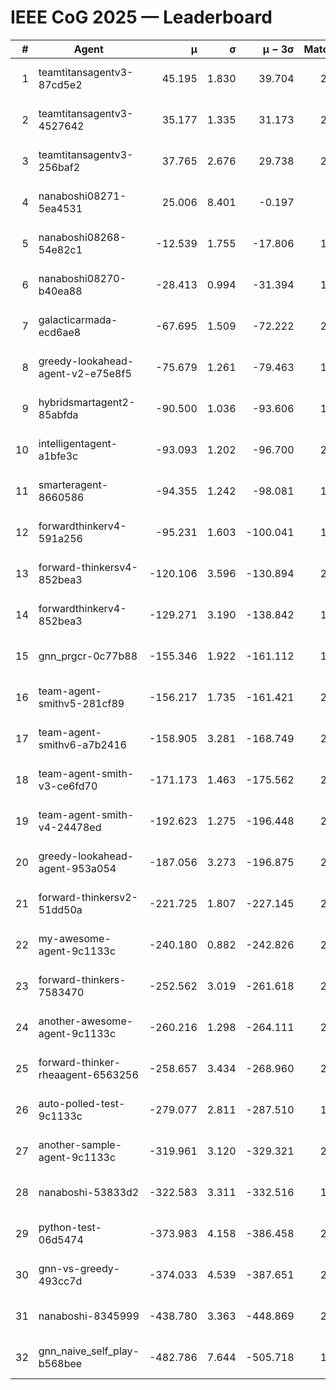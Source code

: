 # IEEE CoG 2025 — Leaderboard

| # | Agent | μ | σ | μ − 3σ | Matches | Updated |
|---:|---|---:|---:|---:|---:|---|
| 1 | teamtitansagentv3-87cd5e2 | 45.195 | 1.830 | 39.704 | 2280 | 2025-08-27 13:43 |
| 2 | teamtitansagentv3-4527642 | 35.177 | 1.335 | 31.173 | 2140 | 2025-08-27 13:43 |
| 3 | teamtitansagentv3-256baf2 | 37.765 | 2.676 | 29.738 | 2140 | 2025-08-27 13:43 |
| 4 | nanaboshi08271-5ea4531 | 25.006 | 8.401 | -0.197 | 520 | 2025-08-27 13:43 |
| 5 | nanaboshi08268-54e82c1 | -12.539 | 1.755 | -17.806 | 1878 | 2025-08-27 13:43 |
| 6 | nanaboshi08270-b40ea88 | -28.413 | 0.994 | -31.394 | 1118 | 2025-08-27 13:43 |
| 7 | galacticarmada-ecd6ae8 | -67.695 | 1.509 | -72.222 | 2000 | 2025-08-27 13:43 |
| 8 | greedy-lookahead-agent-v2-e75e8f5 | -75.679 | 1.261 | -79.463 | 1918 | 2025-08-27 13:43 |
| 9 | hybridsmartagent2-85abfda | -90.500 | 1.036 | -93.606 | 1790 | 2025-08-27 13:43 |
| 10 | intelligentagent-a1bfe3c | -93.093 | 1.202 | -96.700 | 2048 | 2025-08-27 13:43 |
| 11 | smarteragent-8660586 | -94.355 | 1.242 | -98.081 | 1804 | 2025-08-27 13:43 |
| 12 | forwardthinkerv4-591a256 | -95.231 | 1.603 | -100.041 | 1884 | 2025-08-27 13:43 |
| 13 | forward-thinkersv4-852bea3 | -120.106 | 3.596 | -130.894 | 2078 | 2025-08-27 13:43 |
| 14 | forwardthinkerv4-852bea3 | -129.271 | 3.190 | -138.842 | 1704 | 2025-08-27 13:43 |
| 15 | gnn_prgcr-0c77b88 | -155.346 | 1.922 | -161.112 | 1800 | 2025-08-27 13:43 |
| 16 | team-agent-smithv5-281cf89 | -156.217 | 1.735 | -161.421 | 2200 | 2025-08-27 13:43 |
| 17 | team-agent-smithv6-a7b2416 | -158.905 | 3.281 | -168.749 | 2540 | 2025-08-27 13:43 |
| 18 | team-agent-smith-v3-ce6fd70 | -171.173 | 1.463 | -175.562 | 2200 | 2025-08-27 13:43 |
| 19 | team-agent-smith-v4-24478ed | -192.623 | 1.275 | -196.448 | 2180 | 2025-08-27 13:43 |
| 20 | greedy-lookahead-agent-953a054 | -187.056 | 3.273 | -196.875 | 2138 | 2025-08-27 13:43 |
| 21 | forward-thinkersv2-51dd50a | -221.725 | 1.807 | -227.145 | 2468 | 2025-08-27 13:43 |
| 22 | my-awesome-agent-9c1133c | -240.180 | 0.882 | -242.826 | 2800 | 2025-08-27 13:43 |
| 23 | forward-thinkers-7583470 | -252.562 | 3.019 | -261.618 | 2280 | 2025-08-27 13:43 |
| 24 | another-awesome-agent-9c1133c | -260.216 | 1.298 | -264.111 | 2420 | 2025-08-27 13:43 |
| 25 | forward-thinker-rheaagent-6563256 | -258.657 | 3.434 | -268.960 | 2408 | 2025-08-27 13:43 |
| 26 | auto-polled-test-9c1133c | -279.077 | 2.811 | -287.510 | 1800 | 2025-08-27 13:43 |
| 27 | another-sample-agent-9c1133c | -319.961 | 3.120 | -329.321 | 2440 | 2025-08-27 13:43 |
| 28 | nanaboshi-53833d2 | -322.583 | 3.311 | -332.516 | 1860 | 2025-08-27 13:43 |
| 29 | python-test-06d5474 | -373.983 | 4.158 | -386.458 | 2010 | 2025-08-27 13:43 |
| 30 | gnn-vs-greedy-493cc7d | -374.033 | 4.539 | -387.651 | 2100 | 2025-08-27 13:43 |
| 31 | nanaboshi-8345999 | -438.780 | 3.363 | -448.869 | 2030 | 2025-08-27 13:43 |
| 32 | gnn_naive_self_play-b568bee | -482.786 | 7.644 | -505.718 | 1660 | 2025-08-27 13:43 |
